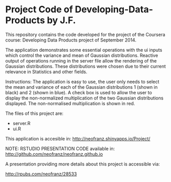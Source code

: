 Project Code of Developing-Data-Products by J.F.
================================================

This repository contains the code developed for the project of the Coursera course: Developing Data Products project of September 2014.

The application demonstrates some essential operations with the ui inputs which control the variance and mean of Gaussian distributions. Reactive output of operations running in the server file allow the rendering of the Gaussian distributions. These distributions were chosen due to their current relevance in Statistics and other fields.  

Instructions: The application is easy to use, the user only needs to select the mean and variance of each of the Gaussian distributions 1 (shown in black) and 2 (shown in blue). A check box is used to allow the user to display the non-normalized multiplication of the two Gaussian distributions displayed. The non-normalised multiplication is shown in red.

The files of this project are:
* server.R
* ui.R

This application is accesible in: http://neofranz.shinyapps.io/Project/

NOTE: RSTUDIO PRESENTATION CODE available in: http://github.com/neofranz/neofranz.github.io


A presentation providing more details about this project is accessible via:

http://rpubs.com/neofranz/28533
